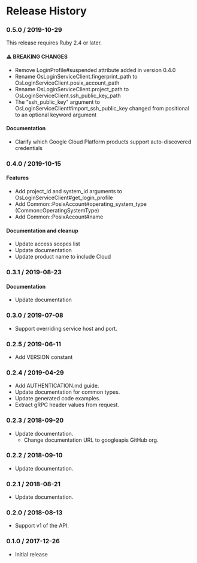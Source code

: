 # Release History

### 0.5.0 / 2019-10-29

This release requires Ruby 2.4 or later.

#### ⚠ BREAKING CHANGES

* Remove LoginProfile#suspended attribute added in version 0.4.0
* Rename OsLoginServiceClient.fingerprint_path to OsLoginServiceClient.posix_account_path
* Rename OsLoginServiceClient.project_path to OsLoginServiceClient.ssh_public_key_path
* The "ssh_public_key" argument to OsLoginServiceClient#import_ssh_public_key changed from positional to an optional keyword argument

#### Documentation

* Clarify which Google Cloud Platform products support auto-discovered credentials

### 0.4.0 / 2019-10-15

#### Features

* Add project_id and system_id arguments to OsLoginServiceClient#get_login_profile
* Add Common::PosixAccount#operating_system_type (Common::OperatingSystemType)
* Add Common::PosixAccount#name

#### Documentation and cleanup

* Update access scopes list
* Update documentation
* Update product name to include Cloud

### 0.3.1 / 2019-08-23

#### Documentation

* Update documentation

### 0.3.0 / 2019-07-08

* Support overriding service host and port.

### 0.2.5 / 2019-06-11

* Add VERSION constant

### 0.2.4 / 2019-04-29

* Add AUTHENTICATION.md guide.
* Update documentation for common types.
* Update generated code examples.
* Extract gRPC header values from request.

### 0.2.3 / 2018-09-20

* Update documentation.
  * Change documentation URL to googleapis GitHub org.

### 0.2.2 / 2018-09-10

* Update documentation.

### 0.2.1 / 2018-08-21

* Update documentation.

### 0.2.0 / 2018-08-13

* Support v1 of the API.

### 0.1.0 / 2017-12-26

* Initial release

